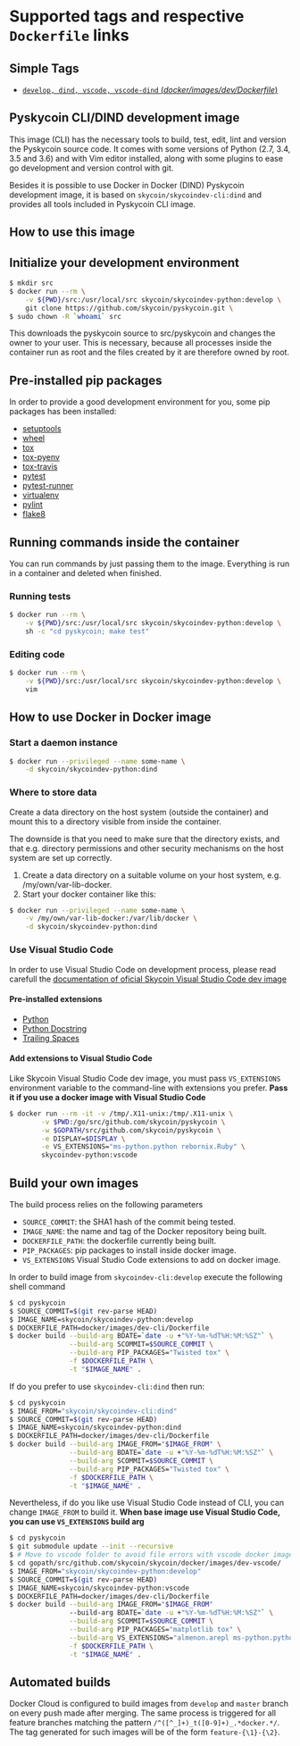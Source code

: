 # Supported tags and respective `Dockerfile` links

## Simple Tags

- [`develop, dind, vscode, vscode-dind` (*docker/images/dev/Dockerfile*)](https://github.com/skycoin/pyskycoin/blob/develop/docker/images/dev-cli/Dockerfile)

## Pyskycoin CLI/DIND development image

This image (CLI) has the necessary tools to build, test, edit, lint and version the Pyskycoin
source code. It comes with some versions of Python (2.7, 3.4, 3.5 and 3.6) and with Vim editor installed, along with some plugins
to ease go development and version control with git.

Besides it is possible to use Docker in Docker (DIND) Pyskycoin development image,
it is based on `skycoin/skycoindev-cli:dind` and provides all tools included in Pyskycoin CLI image.

## How to use this image

## Initialize your development environment

```sh
$ mkdir src
$ docker run --rm \
    -v ${PWD}/src:/usr/local/src skycoin/skycoindev-python:develop \
    git clone https://github.com/skycoin/pyskycoin.git \
$ sudo chown -R `whoami` src
```

This downloads the pyskycoin source to src/pyskycoin and changes the owner
to your user. This is necessary, because all processes inside the container run
as root and the files created by it are therefore owned by root.

## Pre-installed pip packages

In order to provide a good development environment for you, some pip packages has been installed:

- [setuptools](https://pypi.org/project/setuptools/)
- [wheel](https://pypi.org/project/wheel/)
- [tox](https://pypi.org/project/tox/)
- [tox-pyenv](https://pypi.org/project/tox-pyenv/)
- [tox-travis](https://pypi.org/project/tox-travis/)
- [pytest](https://pypi.org/project/pytest/)
- [pytest-runner](https://pypi.org/project/pytest-runner/)
- [virtualenv](https://pypi.org/project/virtualenv/)
- [pylint](https://pypi.org/project/pylint/)
- [flake8](https://pypi.org/project/flake8/)

## Running commands inside the container

You can run commands by just passing them to the image. Everything is run
in a container and deleted when finished.

### Running tests

```sh
$ docker run --rm \
    -v ${PWD}/src:/usr/local/src skycoin/skycoindev-python:develop \
    sh -c "cd pyskycoin; make test"
```

### Editing code

```sh
$ docker run --rm \
    -v ${PWD}/src:/usr/local/src skycoin/skycoindev-python:develop \
    vim
```

## How to use Docker in Docker image

### Start a daemon instance

```sh
$ docker run --privileged --name some-name \
    -d skycoin/skycoindev-python:dind
```

### Where to store data

Create a data directory on the host system (outside the container) and mount this to a directory visible from inside the container.

The downside is that you need to make sure that the directory exists, and that e.g. directory permissions and other security mechanisms on the host system are set up correctly.

1. Create a data directory on a suitable volume on your host system, e.g. /my/own/var-lib-docker.
2. Start your docker container like this:

```sh
$ docker run --privileged --name some-name \
    -v /my/own/var-lib-docker:/var/lib/docker \
    -d skycoin/skycoindev-python:dind
```

### Use Visual Studio Code

In order to use Visual Studio Code on development process, please read carefull
the [documentation of oficial Skycoin Visual Studio Code dev image](https://github.com/skycoin/skycoin/tree/develop/docker/images/dev-vscode#initialize-your-development-environment)

#### Pre-installed extensions

- [Python](https://marketplace.visualstudio.com/items?itemName=ms-python.python)
- [Python Docstring](https://marketplace.visualstudio.com/items?itemName=njpwerner.autodocstring)
- [Trailing Spaces](https://marketplace.visualstudio.com/items?itemName=shardulm94.trailing-spaces)

#### Add extensions to Visual Studio Code

Like Skycoin Visual Studio Code dev image, you must pass `VS_EXTENSIONS` environment variable
to the command-line with extensions you prefer. **Pass it if you use a docker image with Visual Studio Code**

```sh
$ docker run --rm -it -v /tmp/.X11-unix:/tmp/.X11-unix \
        -v $PWD:/go/src/github.com/skycoin/pyskycoin \
        -w $GOPATH/src/github.com/skycoin/pyskycoin \
        -e DISPLAY=$DISPLAY \
        -e VS_EXTENSIONS="ms-python.python rebornix.Ruby" \
        skycoindev-python:vscode
```

## Build your own images

The build process relies on the following parameters

- `SOURCE_COMMIT`: the SHA1 hash of the commit being tested.
- `IMAGE_NAME`: the name and tag of the Docker repository being built.
- `DOCKERFILE_PATH`: the dockerfile currently being built.
- `PIP_PACKAGES`: pip packages to install inside docker image.
- `VS_EXTENSIONS` Visual Studio Code extensions to add on docker image.

In order to build image from `skycoindev-cli:develop` execute the following shell command

```sh
$ cd pyskycoin
$ SOURCE_COMMIT=$(git rev-parse HEAD)
$ IMAGE_NAME=skycoin/skycoindev-python:develop
$ DOCKERFILE_PATH=docker/images/dev-cli/Dockerfile
$ docker build --build-arg BDATE=`date -u +"%Y-%m-%dT%H:%M:%SZ"` \
               --build-arg SCOMMIT=$SOURCE_COMMIT \
               --build-arg PIP_PACKAGES="Twisted tox" \
               -f $DOCKERFILE_PATH \
               -t "$IMAGE_NAME" .
```

If do you prefer to use `skycoindev-cli:dind` then run:

```sh
$ cd pyskycoin
$ IMAGE_FROM="skycoin/skycoindev-cli:dind"
$ SOURCE_COMMIT=$(git rev-parse HEAD)
$ IMAGE_NAME=skycoin/skycoindev-python:dind
$ DOCKERFILE_PATH=docker/images/dev-cli/Dockerfile
$ docker build --build-arg IMAGE_FROM="$IMAGE_FROM" \
               --build-arg BDATE=`date -u +"%Y-%m-%dT%H:%M:%SZ"` \
               --build-arg SCOMMIT=$SOURCE_COMMIT \
               --build-arg PIP_PACKAGES="Twisted tox" \
               -f $DOCKERFILE_PATH \
               -t "$IMAGE_NAME" .
```

Nevertheless, if do you like use Visual Studio Code instead of CLI, you can change `IMAGE_FROM` to build it. **When base image use Visual Studio Code, you can use `VS_EXTENSIONS` build arg**

```sh
$ cd pyskycoin
$ git submodule update --init --recursive
$ # Move to vscode folder to avoid file errors with vscode docker image
$ cd gopath/src/github.com/skycoin/skycoin/docker/images/dev-vscode/
$ IMAGE_FROM="skycoin/skycoindev-python:develop"
$ SOURCE_COMMIT=$(git rev-parse HEAD)
$ IMAGE_NAME=skycoin/skycoindev-python:vscode
$ DOCKERFILE_PATH=docker/images/dev-cli/Dockerfile
$ docker build --build-arg IMAGE_FROM="$IMAGE_FROM"
               --build-arg BDATE=`date -u +"%Y-%m-%dT%H:%M:%SZ"` \
               --build-arg SCOMMIT=$SOURCE_COMMIT \
               --build-arg PIP_PACKAGES="matplotlib tox" \
               --build-arg VS_EXTENSIONS="almenon.arepl ms-python.python" \
               -f $DOCKERFILE_PATH \
               -t "$IMAGE_NAME" .
```

## Automated builds

Docker Cloud is configured to build images from `develop`
and `master` branch on every push made after merging. The same process 
is triggered for all feature branches matching the pattern
`/^([^_]+)_t([0-9]+)_.*docker.*/`. The tag generated for such images
will be of the form `feature-{\1}-{\2}`.

